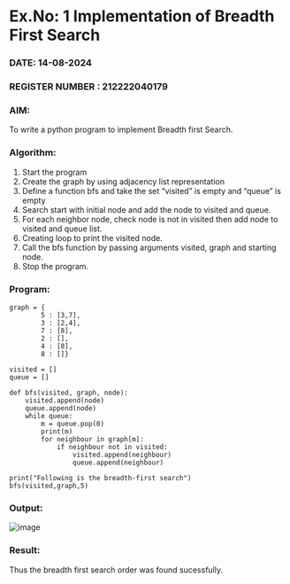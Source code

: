 
# Ex.No: 1  Implementation of Breadth First Search 
### DATE: 14-08-2024                                                                        
### REGISTER NUMBER : 212222040179
### AIM: 
To write a python program to implement Breadth first Search. 
### Algorithm:
1. Start the program
2. Create the graph by using adjacency list representation
3. Define a function bfs and take the set “visited” is empty and “queue” is empty
4. Search start with initial node and add the node to visited and queue.
5. For each neighbor node, check node is not in visited then add node to visited and queue list.
6.  Creating loop to print the visited node.
7.   Call the bfs function by passing arguments visited, graph and starting node.
8.   Stop the program.
### Program:
```
graph = {
        5 : [3,7],
        3 : [2,4],
        7 : [8],
        2 : [],
        4 : [8],
        8 : []}

visited = []
queue = []

def bfs(visited, graph, node):
    visited.append(node)
    queue.append(node)
    while queue:
        m = queue.pop(0)
        print(m)
        for neighbour in graph[m]:
            if neighbour not in visited:
                visited.append(neighbour)
                queue.append(neighbour)

print("Following is the breadth-first search")
bfs(visited,graph,5)
```
### Output:
![image](https://github.com/user-attachments/assets/2e544ada-c52a-4c76-83da-a1b984b2f024)




### Result:
Thus the breadth first search order was found sucessfully.
